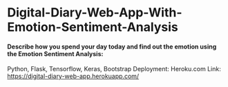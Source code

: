 # Digital-Diary-Web-App-With-Emotion-Sentiment-Analysis
#### Describe how you spend your day today and find out the emotion using the Emotion Sentiment Analysis:
Python, Flask, Tensorflow, Keras, Bootstrap
Deployment: Heroku.com
Link: https://digital-diary-web-app.herokuapp.com/


